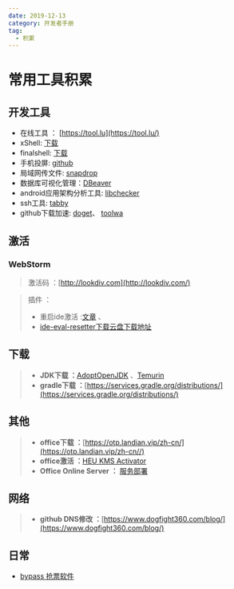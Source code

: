 ```yaml
---
date: 2019-12-13
category: 开发者手册
tag:
  - 积累
---
```

# 常用工具积累

## 开发工具

- 在线工具 ： [https://tool.lu](https://tool.lu/)
- xShell: [下载](https://51.ruyo.net/test/download_xshell_xftp.html)
- finalshell: [下载](http://www.hostbuf.com/)
- 手机投屏: [github](https://github.com/Tomotoes/scrcpy-gui)
- 局域网传文件: [snapdrop](https://snapdrop.net/)
- 数据库可视化管理：[DBeaver](https://dbeaver.io/download/)
- android应用架构分析工具: [libchecker](https://github.com/zhaobozhen/LibChecker)
- ssh工具: [tabby](https://tabby.sh/)
- github下载加速: [doget](https://doget.nocsdn.com/#/)、 [toolwa](http://toolwa.com/github)

## 激活

### WebStorm

>激活码 ：[http://lookdiv.com](http://lookdiv.com/)  

>插件 ：
>
> - 重启ide激活 :[文章](https://laowangblog.com/ide-eval-resetter-jetbrains-trial.html) 、
> - [ide-eval-resetter下载](https://plugins.zhile.io/files/ide-eval-resetter-2.1.6.zip)[云盘下载地址](https://wwx.lanzoux.com/b00o5o22d)

## 下载
>
> - **JDK下载 ：**[AdoptOpenJDK](https://mirrors.tuna.tsinghua.edu.cn/AdoptOpenJDK/) 、[Temurin](https://adoptium.net/?variant=openjdk11&jvmVariant=hotspot)
> - **gradle下载 ：**[https://services.gradle.org/distributions/](https://services.gradle.org/distributions/)

## 其他
>
> - **office下载 ：**[https://otp.landian.vip/zh-cn/](https://otp.landian.vip/zh-cn//)
> - **office激活 ：**[HEU KMS Activator](https://github.com/zbezj/HEU_KMS_Activator/releases)
> - **Office Online Server ：**   [服务部署](https://docs.fuyeor.com/office-online-server-2016oos/)

## 网络
>
> - **github DNS修改 ：**[https://www.dogfight360.com/blog/](https://www.dogfight360.com/blog/)

## 日常

- [bypass 抢票软件](https://www.bypass.cn/)

